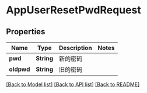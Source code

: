 # AppUserResetPwdRequest

## Properties
Name | Type | Description | Notes
------------ | ------------- | ------------- | -------------
**pwd** | **String** | 新的密码 | 
**oldpwd** | **String** | 旧的密码 | 

[[Back to Model list]](../README.md#documentation-for-models) [[Back to API list]](../README.md#documentation-for-api-endpoints) [[Back to README]](../README.md)


